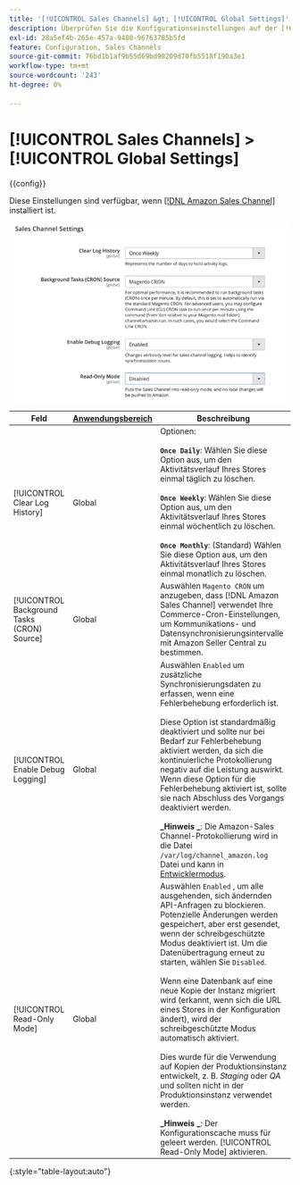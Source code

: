 ```yaml
---
title: '[!UICONTROL Sales Channels] &gt; [!UICONTROL Global Settings]'
description: Überprüfen Sie die Konfigurationseinstellungen auf der [!UICONTROL Sales Channels] &gt; [!UICONTROL Global Settings] Seite des Commerce-Administrators.
exl-id: 28a5ef4b-265e-457a-9480-96763785b5fd
feature: Configuration, Sales Channels
source-git-commit: 76bd1b1af9b55d69bd98209d70fb5518f190a3e1
workflow-type: tm+mt
source-wordcount: '243'
ht-degree: 0%

---
```


# [!UICONTROL Sales Channels] > [!UICONTROL Global Settings]

{{config}}

Diese Einstellungen sind verfügbar, wenn [[!DNL Amazon Sales Channel]](https://experienceleague.adobe.com/docs/commerce-channels/amazon/getting-started/install.html) installiert ist.

![Sales Channel-Einstellungen](./assets/config-sales-channel-global-settings.png)<!-- zoom -->

| Feld | [Anwendungsbereich](../getting-started/websites-stores-views.md#scope-settings) | Beschreibung |
|-----|---------|------|
| [!UICONTROL Clear Log History] | Global | Optionen:<br/><br/>**`Once Daily`**: Wählen Sie diese Option aus, um den Aktivitätsverlauf Ihres Stores einmal täglich zu löschen.<br/><br/>**`Once Weekly`**: Wählen Sie diese Option aus, um den Aktivitätsverlauf Ihres Stores einmal wöchentlich zu löschen.<br/><br/>**`Once Monthly`**: (Standard) Wählen Sie diese Option aus, um den Aktivitätsverlauf Ihres Stores einmal monatlich zu löschen. |
| [!UICONTROL Background Tasks (CRON) Source] | Global | Auswählen `Magento CRON` um anzugeben, dass [!DNL Amazon Sales Channel] verwendet Ihre Commerce-Cron-Einstellungen, um Kommunikations- und Datensynchronisierungsintervalle mit Amazon Seller Central zu bestimmen. |
| [!UICONTROL Enable Debug Logging] | Global | Auswählen `Enabled` um zusätzliche Synchronisierungsdaten zu erfassen, wenn eine Fehlerbehebung erforderlich ist.<br/><br/>Diese Option ist standardmäßig deaktiviert und sollte nur bei Bedarf zur Fehlerbehebung aktiviert werden, da sich die kontinuierliche Protokollierung negativ auf die Leistung auswirkt. Wenn diese Option für die Fehlerbehebung aktiviert ist, sollte sie nach Abschluss des Vorgangs deaktiviert werden.<br/><br/>**_Hinweis _**: Die Amazon-Sales Channel-Protokollierung wird in die Datei `/var/log/channel_amazon.log` Datei und kann in [Entwicklermodus](../systems/developer-tools.md#operation-modes). |
| [!UICONTROL Read-Only Mode] | Global | Auswählen `Enabled` , um alle ausgehenden, sich ändernden API-Anfragen zu blockieren. Potenzielle Änderungen werden gespeichert, aber erst gesendet, wenn der schreibgeschützte Modus deaktiviert ist. Um die Datenübertragung erneut zu starten, wählen Sie `Disabled`.<br/><br/>Wenn eine Datenbank auf eine neue Kopie der Instanz migriert wird (erkannt, wenn sich die URL eines Stores in der Konfiguration ändert), wird der schreibgeschützte Modus automatisch aktiviert.<br/><br/>Dies wurde für die Verwendung auf Kopien der Produktionsinstanz entwickelt, z. B. _Staging_ oder _QA_ und sollten nicht in der Produktionsinstanz verwendet werden.<br/><br/>**_Hinweis _**: Der Konfigurationscache muss für geleert werden. [!UICONTROL Read-Only Mode] aktivieren. |

{:style=&quot;table-layout:auto&quot;}
